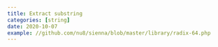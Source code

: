 ```yaml
---
title: Extract substring
categories: [string]
date: 2020-10-07
example: //github.com/nu8/sienna/blob/master/library/radix-64.php
---
```

